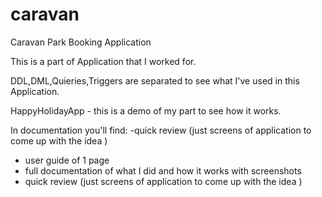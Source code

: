 # caravan
Caravan Park Booking Application

This is a part of Application that I worked for.

DDL,DML,Quieries,Triggers are separated to see what I've used in this Application.

HappyHolidayApp - this is a demo of my part to see how it works. 

In documentation you'll find:
-quick review (just screens of application to come up with the idea )
- user guide of 1 page
- full documentation of what I did and how it works with screenshots 
- quick review (just screens of application to come up with the idea )
